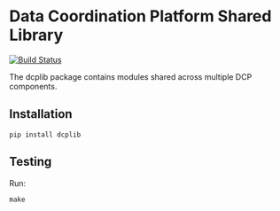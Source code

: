 Data Coordination Platform Shared Library
=========================================

[![Build Status](https://travis-ci.org/HumanCellAtlas/dcplib.svg?branch=master)](https://travis-ci.org/HumanCellAtlas/dcplib)

The dcplib package contains modules shared across multiple DCP components.

## Installation

    pip install dcplib
   
## Testing

Run:

    make
